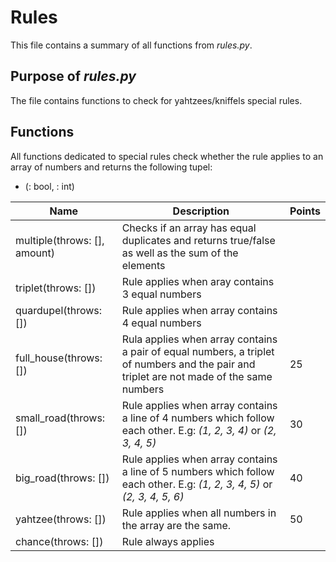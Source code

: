 # Rules

This file contains a summary of all functions from *rules.py*.

## Purpose of *rules.py*

The file contains functions to check for yahtzees/kniffels special rules.

## Functions

All functions dedicated to special rules check whether the rule applies to an array of numbers and returns the following tupel:
- (<rule applies>: bool, <score>: int)



| Name | Description | Points |
|------|-------------|--------|
| multiple(throws: [], amount) | Checks if an array has <amount> equal duplicates and returns true/false as well as the sum of the elements | <Sum of the multiple>|
| triplet(throws: []) | Rule applies when aray contains 3 equal numbers | <Sum of those numbers> |
| quardupel(throws: []) | Rule applies when array contains 4 equal numbers | <Sum of those numbers> |
| full_house(throws: []) | Rula applies when array contains a pair of equal numbers, a triplet of numbers and the pair and triplet are not made of the same numbers | 25 |
| small_road(throws: []) | Rule applies when array contains a line of 4 numbers which follow each other. E.g: *(1, 2, 3, 4)* or *(2, 3, 4, 5)* | 30 |
| big_road(throws: []) | Rule applies when array contains a line of 5 numbers which follow each other. E.g: *(1, 2, 3, 4, 5)* or *(2, 3, 4, 5, 6)* | 40 |
| yahtzee(throws: []) | Rule applies when all numbers in the array are the same. | 50 |
| chance(throws: []) | Rule always applies | <Sum of all numbers> |
